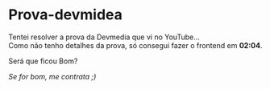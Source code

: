 # Prova-devmidea
Tentei resolver a prova da Devmedia  que vi no YouTube...  
Como não tenho detalhes da prova, só consegui fazer o frontend em
**02:04**.

Será que ficou Bom?

*Se for bom, me contrata ;)*
